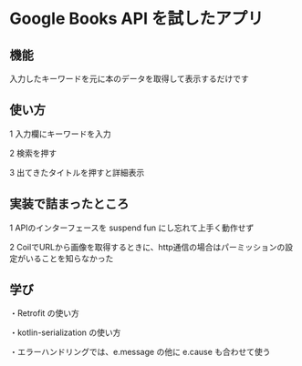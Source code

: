 # Google Books API を試したアプリ
## 機能
入力したキーワードを元に本のデータを取得して表示するだけです
## 使い方
1 入力欄にキーワードを入力

2 検索を押す

3 出てきたタイトルを押すと詳細表示

## 実装で詰まったところ
1 APIのインターフェースを suspend fun にし忘れて上手く動作せず

2 CoilでURLから画像を取得するときに、http通信の場合はパーミッションの設定がいることを知らなかった

## 学び
・Retrofit の使い方

・kotlin-serialization の使い方

・エラーハンドリングでは、e.message の他に e.cause も合わせて使う


